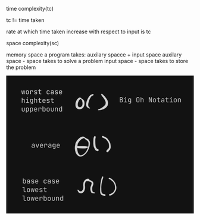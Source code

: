 time complexity(tc)

tc != time taken

rate at which time taken increase with respect to input is tc

space complexity(sc)

memory space a program takes: auxilary spacce + input space
auxilary space - space takes to solve a problem
input space - space takes to store the problem

![alt text](image.png)